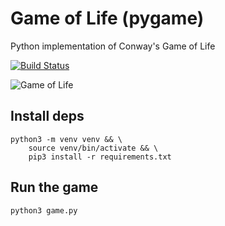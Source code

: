 # Game of Life (pygame)

Python implementation of Conway's Game of Life

[![Build Status](https://app.travis-ci.com/selftaught/GameOfLife.svg?token=Tx7EAKup6EXJbMTwywxS&branch=main)](https://app.travis-ci.com/selftaught/GameOfLife)

![Game of Life](https://i.imgur.com/YNgjamI.gif)

## Install deps

```
python3 -m venv venv && \
    source venv/bin/activate && \
    pip3 install -r requirements.txt
```

## Run the game

`python3 game.py`
